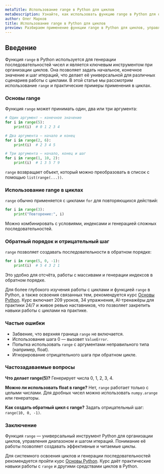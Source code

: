 ```yaml
---
metaTitle: Использование range в Python для циклов
metaDescription: Узнайте, как использовать функцию range в Python для организации циклов, генерации последовательностей и управления шагом и диапазоном значений.
author: Олег Марков
title: Использование range в Python для циклов
preview: Разбираем применение функции range в Python для циклов, управления диапазоном и шагом итераций.
---
```


## Введение

Функция `range` в Python используется для генерации последовательностей чисел и является ключевым инструментом при организации циклов. Она позволяет задать начальное, конечное значение и шаг итераций, что делает её универсальной для различных сценариев работы с циклами.
В этой статье мы рассмотрим использование `range` и практические примеры применения в циклах.

### Основы range

Функция `range` может принимать один, два или три аргумента:

```python
# Один аргумент — конечное значение
for i in range(5):
    print(i)  # 0 1 2 3 4

# Два аргумента — начало и конец
for i in range(2, 6):
    print(i)  # 2 3 4 5

# Три аргумента — начало, конец и шаг
for i in range(1, 10, 2):
    print(i)  # 1 3 5 7 9
```

`range` возвращает объект, который можно преобразовать в список с помощью `list(range(...))`.

### Использование range в циклах

`range` обычно применяется с циклами `for` для повторяющихся действий:

```python
for i in range(3):
    print("Повторение:", i)
```

Можно комбинировать с условиями, индексами и генерацией сложных последовательностей.

### Обратный порядок и отрицательный шаг

`range` позволяет создавать последовательности в обратном порядке:

```python
for i in range(5, 0, -1):
    print(i)  # 5 4 3 2 1
```

Это удобно для отсчёта, работы с массивами и генерации индексов в обратном порядке.

Для более глубокого изучения работы с циклами и функцией `range` в Python, а также освоения связанных тем, рекомендуется курс [Основы Python](https://purpleschool.ru/course/python-basics?utm_source=knowledgebase&utm_medium=article&utm_campaign=Ispolzovanie_range_v_Python_dlya_tsiklov).
Курс включает 209 уроков, 34 упражнения, AI-тренажёры для практики 24/7 и живое ревью наставников, что позволяет закрепить навыки работы с циклами на практике.

### Частые ошибки

* Забвение, что верхняя граница `range` не включается.
* Использование шага 0 — вызовет `ValueError`.
* Попытка использовать `range` с аргументами неправильного типа (например, float).
* Игнорирование отрицательного шага при обратном цикле.

### Частозадаваемые вопросы

**Что делает range(5)?**
Генерирует числа 0, 1, 2, 3, 4.

**Можно ли использовать float в range?**
Нет, `range` работает только с целыми числами. Для дробных чисел можно использовать `numpy.arange` или генераторы.

**Как создать обратный цикл с range?**
Задать отрицательный шаг: `range(10, 0, -1)`.

### Заключение

Функция `range` — универсальный инструмент Python для организации циклов, управления диапазоном и шагом итераций. Понимание её работы позволяет создавать эффективные и читаемые циклы.

Для системного освоения циклов и генерации последовательностей рекомендуется пройти курс [Основы Python](https://purpleschool.ru/course/python-basics?utm_source=knowledgebase&utm_medium=article&utm_campaign=Ispolzovanie_range_v_Python_dlya_tsiklov).
Курс даёт практические навыки работы с `range` и другими средствами циклов в Python.
